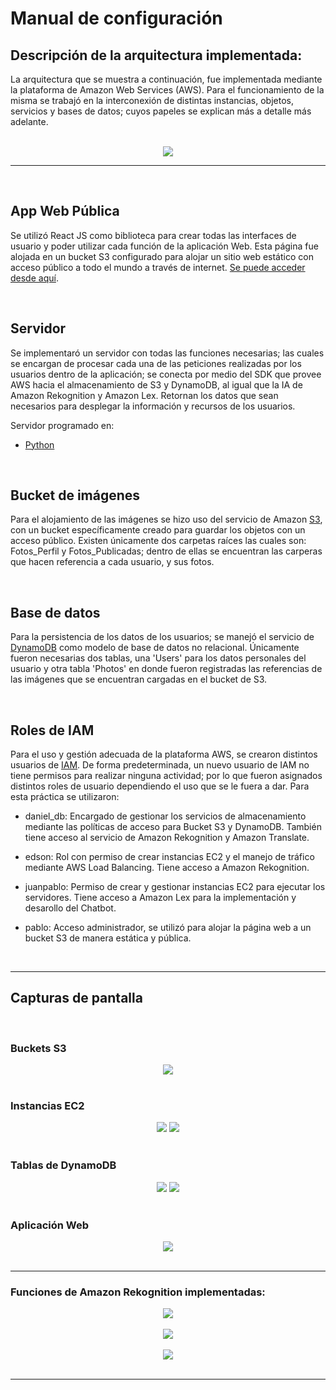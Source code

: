 # Manual de configuración

## Descripción de la arquitectura implementada:
La arquitectura que se muestra a continuación, fue implementada mediante la plataforma de Amazon Web Services (AWS). Para el funcionamiento de la misma se trabajó en la interconexión de distintas instancias, objetos, servicios y bases de datos; cuyos papeles se explican más a detalle más adelante.
<div align="center">
    <br>
    <img src="img/arquitectura.png"/><hr>
    <br>
</div>


## App Web Pública
Se utilizó React JS como biblioteca para crear todas las interfaces de usuario y poder utilizar cada función de la aplicación Web. Esta página fue alojada en un bucket S3 configurado para alojar un sitio web estático con acceso público a todo el mundo a través de internet. [Se puede acceder desde aquí](http://practica1.g10.paginaweb.s3-website-us-west-2.amazonaws.com).


<br>

## Servidor
Se implementaró un servidor con todas las funciones necesarias; las cuales se encargan de procesar cada una de las peticiones realizadas por los usuarios dentro de la aplicación; se conecta por medio del SDK que provee AWS hacia el almacenamiento de S3 y DynamoDB, al igual que la IA de Amazon Rekognition y Amazon Lex. Retornan los datos que sean necesarios para desplegar la información y recursos de los usuarios.

Servidor programado en:
- [Python](https://www.python.org/)

<br>

## Bucket de imágenes
Para el alojamiento de las imágenes se hizo uso del servicio de Amazon [S3](https://aws.amazon.com/es/s3/), con un bucket específicamente creado para guardar los objetos con un acceso público. Existen únicamente dos carpetas raíces las cuales son: Fotos_Perfil y Fotos_Publicadas; dentro de ellas se encuentran las carperas que hacen referencia a cada usuario, y sus fotos.

<br>

## Base de datos
Para la persistencia de los datos de los usuarios; se manejó el servicio de [DynamoDB](https://aws.amazon.com/es/dynamodb/) como modelo de base de datos no relacional.
Únicamente fueron necesarias dos tablas, una 'Users' para los datos personales del usuario y otra tabla 'Photos' en donde fueron registradas las referencias de las imágenes que se encuentran cargadas en el bucket de S3.

<br>

## Roles de IAM
Para el uso y gestión adecuada de la plataforma AWS, se crearon distintos usuarios de [IAM](https://docs.aws.amazon.com/es_es/IAM/latest/UserGuide/id_users.html).
De forma predeterminada, un nuevo usuario de IAM no tiene permisos para realizar ninguna actividad; por lo que fueron asignados distintos roles de usuario dependiendo el uso que se le fuera a dar. Para esta práctica se utilizaron:
- daniel_db: Encargado de gestionar los servicios de almacenamiento mediante las políticas de acceso para Bucket S3 y DynamoDB. También tiene acceso al servicio de Amazon Rekognition y Amazon Translate.

- edson: Rol con permiso de crear instancias EC2 y el manejo de tráfico mediante AWS Load Balancing. Tiene acceso a Amazon Rekognition.

- juanpablo: Permiso de crear y gestionar instancias EC2 para ejecutar los servidores. Tiene acceso a Amazon Lex para la implementación y desarollo del Chatbot.

- pablo: Acceso administrador, se utilizó para alojar la página web a un bucket S3 de manera estática y pública.

<br>
<hr>

## Capturas de pantalla
<br>

### Buckets S3
<div align="center">
    <img src="img/s3.png"/>
    <br><br>
</div>

### Instancias EC2
<div align="center">
    <img src="img/ec2.jpg"/>
    <img src="img/ec2_2.jpg"/>
    <br><br>
</div>

### Tablas de DynamoDB
<div align="center">
    <img src="img/dynamo_Users.png"/>
    <img src="img/dynamo_Photos.png"/>
    <br><br>
</div>

### Aplicación Web
<div align="center">
    <img src="img/appWeb.png"/>
    <br><br>
</div>

<hr>

### Funciones de Amazon Rekognition implementadas:
<div align="center">
    <img src="img/getLabels.png"/>
    <br><br>
</div>

<div align="center">
    <img src="img/extractText.png"/>
    <br><br>
</div>

<div align="center">
    <img src="img/translate.png"/>
    <br><br>
</div>

<hr>
